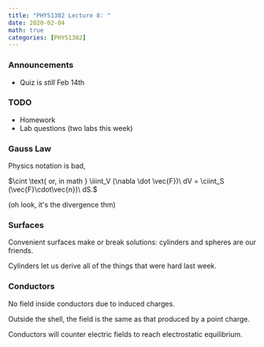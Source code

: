 ```yaml
---
title: "PHYS1302 Lecture 8: "
date: 2020-02-04
math: true 
categories: [PHYS1302]
---
```


### Announcements

- Quiz is *still* Feb 14th

### TODO

- Homework
- Lab questions (two labs this week)

### Gauss Law

Physics notation is bad,

$\cint \text{ or, in math } \iiint_V (\nabla \dot \vec{F})\ dV = \ciint_S (\vec{F}\cdot\vec{n})\ dS.$

(oh look, it's the divergence thm)

### Surfaces

Convenient surfaces make or break solutions: cylinders and spheres are our friends.

Cylinders let us derive all of the things that were hard last week.

### Conductors

No field inside conductors due to induced charges.

Outside the shell, the field is the same as that produced by a point charge.

Conductors will counter electric fields to reach electrostatic equilibrium.